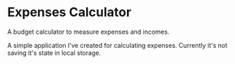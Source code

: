 # Expenses Calculator
 
A budget calculator to measure expenses and incomes.

A simple application I've created for calculating expenses. Currently it's not saving it's state in local storage.
